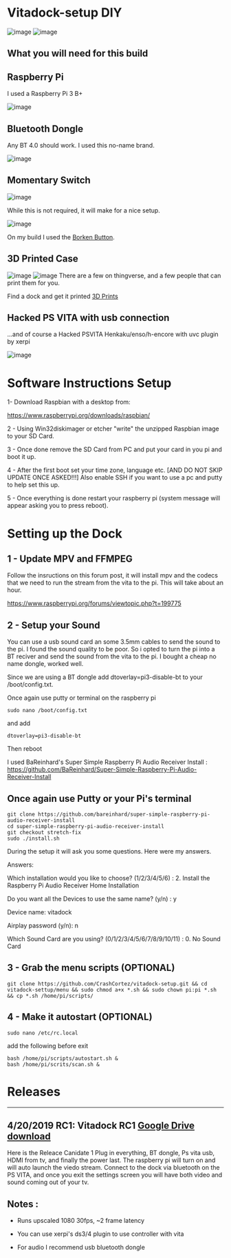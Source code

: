 # Vitadock-setup DIY
![image](https://github.com/CrashCortez/vitadock-setup/blob/master/icons/image.jpg)
![image](https://github.com/CrashCortez/vitadock-setup/blob/master/icons/dock.jpg)

What you will need for this build
------------------------------------
Raspberry Pi
----
I used a Raspberry Pi 3 B+

![image](https://github.com/CrashCortez/vitadock-setup/blob/master/icons/pi3b+.jpg)

Bluetooth Dongle
-----

Any BT 4.0 should work. I used this no-name brand.

![image](https://github.com/CrashCortez/vitadock-setup/blob/master/icons/bt%20dongle.jpg)

Momentary Switch
-------

![image](https://github.com/CrashCortez/vitadock-setup/blob/master/icons/momentary.jpg)

While this is not required, it will make for a nice setup.

![image](https://github.com/CrashCortez/vitadock-setup/blob/master/icons/borken.jpg)

On my build I used the [Borken Button](https://www.youtube.com/watch?v=A08IrJ3ECuA).  

3D Printed Case
--------
![image](https://github.com/CrashCortez/vitadock-setup/blob/master/icons/dock.jpg)
![image](https://github.com/CrashCortez/vitadock-setup/blob/master/icons/back.jpg)
There are a few on thingverse, and a few people that can print them for you.

Find a dock and get it printed [3D Prints](https://www.thingiverse.com/search?q=vita+raspberry+pi&dwh=875cb8a1f5323f8)

Hacked PS VITA with usb connection
-------
...and of course a Hacked PSVITA Henkaku/enso/h-encore with uvc plugin by xerpi

![image](https://github.com/CrashCortez/vitadock-setup/blob/master/icons/vita.jpg)

# Software Instructions Setup


1- Download Raspbian with a desktop from:

https://www.raspberrypi.org/downloads/raspbian/

2 - Using Win32diskimager or etcher "write" the unzipped Raspbian image to your SD Card. 

3 - Once done remove the SD Card from PC and put your card in you pi and boot it up.

4 - After the first boot set your time zone, language etc. [AND DO NOT SKIP UPDATE ONCE ASKED!!!] Also enable SSH if you want to use a pc and putty to help set this up.

5 - Once everything is done restart your raspberry pi (system message will appear asking you to press reboot).


# Setting up the Dock

1 - Update MPV and FFMPEG
----
Follow the insructions on this forum post, it will install mpv and the codecs that we need to run the stream from the vita to the pi. 
This will take about an hour. 

https://www.raspberrypi.org/forums/viewtopic.php?t=199775

2 - Setup your Sound
-----
You can use a usb sound card an some 3.5mm cables to send the sound to the pi. I found the sound quality to be poor. So i opted to turn the pi into a BT reciver and send the sound from the vita to the pi. I bought a cheap no name dongle, worked well. 

Since we are using a BT dongle add dtoverlay=pi3-disable-bt to your /boot/config.txt.

Once again use putty or terminal on the raspberry pi
```
sudo nano /boot/config.txt
```
and add 
```
dtoverlay=pi3-disable-bt
```
Then reboot 

I used BaReinhard's Super Simple Raspberry Pi Audio Receiver Install : https://github.com/BaReinhard/Super-Simple-Raspberry-Pi-Audio-Receiver-Install

Once again use Putty or your Pi's terminal
-------------
```
git clone https://github.com/bareinhard/super-simple-raspberry-pi-audio-receiver-install
cd super-simple-raspberry-pi-audio-receiver-install
git checkout stretch-fix
sudo ./install.sh
```
During the setup it will ask you some questions. Here were my answers.

Answers:

Which installation would you like to choose? (1/2/3/4/5/6) : 2. Install the Raspberry Pi Audio Receiver Home Installation 

Do you want all the Devices to use the same name? (y/n) : y 

Device name: vitadock 

Airplay password (y/n): n 

Which Sound Card are you using? (0/1/2/3/4/5/6/7/8/9/10/11) : 0. No Sound Card


3 - Grab the menu scripts (OPTIONAL)
-----
```shell
git clone https://github.com/CrashCortez/vitadock-setup.git && cd vitadock-settup/menu && sudo chmod a+x *.sh && sudo chown pi:pi *.sh && cp *.sh /home/pi/scripts/
```

4 - Make it autostart  (OPTIONAL)
-----
```shell
sudo nano /etc/rc.local
```

add the following before exit

```shell
bash /home/pi/scripts/autostart.sh &
bash /home/pi/scrits/scan.sh &
```
# Releases
--------
4/20/2019 RC1: Vitadock RC1 
[Google Drive download](https://drive.google.com/open?id=14fQzrgGmT0gzRNprcmJL_JI9MPACiKHi)
--------------
Here is the Releace Canidate 1 
Plug in everything, BT dongle, Ps vita usb, HDMI from tv, and finally the power last. The raspberry pi will turn on and will auto launch the viedo stream. Connect to the dock via bluetooth on the PS VITA, and once you exit the settings screen you will have both video and sound coming out of your tv. 

Notes :
--------
- Runs upscaled 1080 30fps, ~2 frame latency

- You can use xerpi's ds3/4 plugin to use controller with vita

- For audio I recommend usb bluetooth dongle
